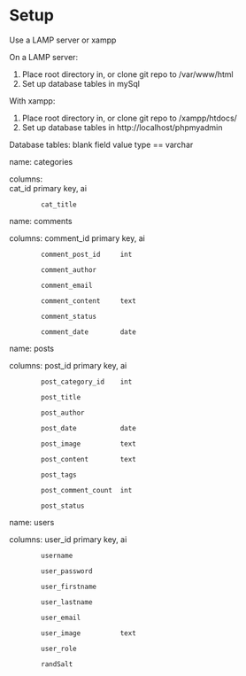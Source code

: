 # Setup

Use a LAMP server or xampp

On a LAMP server:
1. Place root directory in, or clone git repo to /var/www/html
2. Set up database tables in mySql

With xampp:
1. Place root directory in, or clone git repo to /xampp/htdocs/
2. Set up database tables in http://localhost/phpmyadmin

Database tables: blank field value type == varchar

name: categories

columns:	
			cat_id			    	primary key, ai
			
			cat_title
			
name: comments

columns: 	comment_id			primary key, ai

			comment_post_id		int
			
			comment_author
			
			comment_email
			
			comment_content		text
			
			comment_status
			
			comment_date		date
			
name: posts	

columns:	post_id				primary key, ai

			post_category_id	int

			post_title
			
			post_author
			
			post_date			date
			
			post_image			text
			
			post_content		text
			
			post_tags
			
			post_comment_count	int
			
			post_status			
			

name: users

columns:	user_id				primary key, ai

			username
			
			user_password
			
			user_firstname
			
			user_lastname
			
			user_email
			
			user_image			text
			
			user_role
			
			randSalt